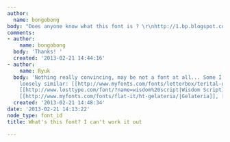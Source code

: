 ```yaml
---
author:
  name: bongobong
body: "Does anyone know what this font is ? \r\nhttp://1.bp.blogspot.com/-1EB8YwbI2sE/TZbnoS-HU1I/AAAAAAAAAL8/YOhi_NR92YY/s1600/broadway_sign.jpg"
comments:
- author:
    name: bongobong
  body: 'Thanks! '
  created: '2013-02-21 14:44:16'
- author:
    name: Ryuk
  body: 'Nothing really convincing, may be not a font at all... Some I like, very
    loosely similar: [[http://www.myfonts.com/fonts/letterbox/terital-united/|Terital]],
    [[http://www.losttype.com/font/?name=wisdom%20script|Wisdom Script]], [[http://www.myfonts.com/fonts/flat-it/ht-trattoria/|Trattoria]],
    [[http://www.myfonts.com/fonts/flat-it/ht-gelateria/|Gelateria]], [[http://www.myfonts.com/fonts/flat-it/ht-maison/|Maison]]'
  created: '2013-02-21 14:48:34'
date: '2013-02-21 14:13:22'
node_type: font_id
title: What's this font? I can't work it out

---
```

